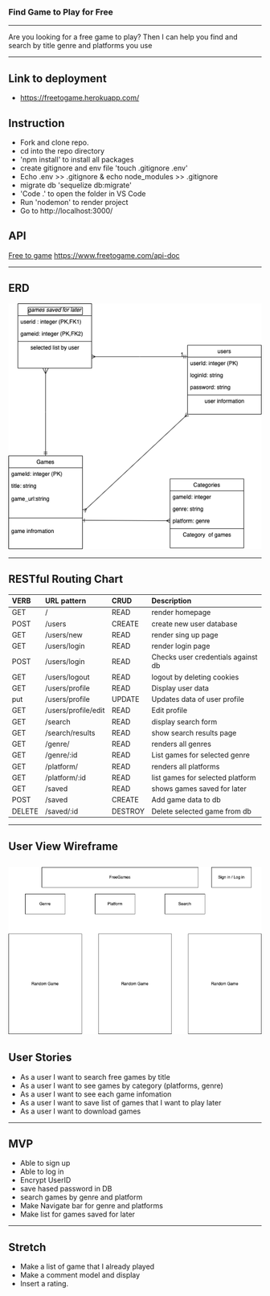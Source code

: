### Find Game to Play for Free
---

Are you looking for a free game to play? 
Then I can help you find and search by title genre and platforms you use

---

## Link to deployment

- https://freetogame.herokuapp.com/

## Instruction

- Fork and clone repo.
- cd into the repo directory
- 'npm install' to install all packages
- create gitignore and env file 'touch .gitignore .env'
- Echo .env >> .gitignore & echo node_modules >> .gitignore
- migrate db 'sequelize db:migrate'
- 'Code .' to open the folder in VS Code
- Run 'nodemon' to render project
- Go to http://localhost:3000/

## API
 [Free to game](https://www.freetogame.com/api-doc)
 https://www.freetogame.com/api-doc


---

## ERD


![ERD](ERD.png)


---

## RESTful Routing Chart

| VERB | URL pattern | CRUD | Description |
| :--- | :--- | :--- | :--- |
| GET | / | READ | render homepage |
| POST | /users |CREATE | create new user database|
| GET | /users/new | READ | render sing up page|
| GET | /users/login | READ | render login page |
| POST | /users/login | READ | Checks user credentials against db
| GET | /users/logout| READ | logout by deleting cookies|
| GET | /users/profile| READ | Display user data|
| put | /users/profile| UPDATE | Updates data of user profile
| GET | /users/profile/edit | READ | Edit profile
| GET | /search | READ | display search form|
| GET | /search/results | READ | show search results page|
| GET | /genre/ | READ | renders all genres|
| GET | /genre/:id | READ | List games for selected genre
| GET | /platform/ | READ | renders all platforms |
| GET | /platform/:id |READ| list games for selected platform
| GET | /saved | READ | shows games saved for later
| POST | /saved | CREATE | Add game data to db
| DELETE | /saved/:id | DESTROY | Delete selected game from db

---

## User View Wireframe

![Wireframe](Untitled.png)
---

## User Stories
- As a user I want to search free games by title
- As a user I want to see games by category (platforms, genre)
- As a user I want to see each game infomation
- As a user I want to save list of games that I want to play later
- As a user I want to download games

---

## MVP
- Able to sign up
- Able to log in
- Encrypt UserID
- save hased password in DB
- search games by genre and platform
- Make Navigate bar for genre and platforms
- Make list for games saved for later

--- 

## Stretch
- Make a list of game that I already played
- Make a comment model and display
- Insert a rating.